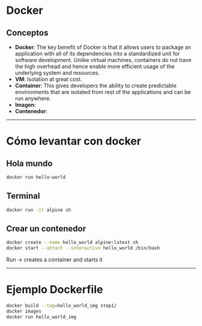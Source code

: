 # Docker

## Conceptos

* **Docker**: The key benefit of Docker is that it allows users to package an application with all of its dependencies into a standardized unit for software development. Unlike virtual machines, containers do not have the high overhead and hence enable more efficient usage of the underlying system and resources.
* **VM**: Isolation at great cost.
* **Container**: This gives developers the ability to create predictable environments that are isolated from rest of the applications and can be run anywhere.
* **Imagen**:
* **Contenedor**:

***

# Cómo levantar con docker

## Hola mundo
```bash
docker run hello-world
```

## Terminal
```bash
docker run -it alpine sh
```

## Crear un contenedor
```bash
docker create --name hello_world alpine:latest sh
docker start --attach --interactive hello_world /bin/bash
```
Run -> creates a container and starts it

***

# Ejemplo Dockerfile

```bash
docker build --tag=hello_world_img step1/
docker images
docker run hello_world_img
```

